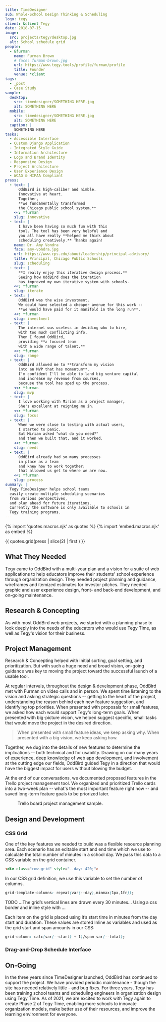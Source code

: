 ```yaml
---
title: TimeDesigner
sub: Whole-School Design Thinking & Scheduling
logo: tegy
client: &client Tegy
date: 2018-07-15
image:
  src: projects/tegy/desktop.jpg
  alt: School schedule grid
people:
  - &furman
    name: Furman Brown
    # face: furman-brown.jpg
    url: https://www.tegy.tools/profile/furman/profile
    title: Founder
    venue: *client
tags:
  - _post
  - Case Study
sample:
  desktop:
    src: timedesigner/SOMETHING HERE.jpg
    alt: SOMETHING HERE
  mobile:
    src: timedesigner/SOMETHING HERE.jpg
    alt: SOMETHING HERE
  caption: |
    SOMETHING HERE
tasks:
  - Accessible Interface
  - Custom Django Application
  - Integrated Style Guide
  - Information Architecture
  - Logo and Brand Identity
  - Responsive Design
  - Project Architecture
  - User Experience Design
  - WCAG & HIPAA Compliant  
press:
  - text: |
      OddBird is high-caliber and nimble.
      Innovative at heart.
      Together,
      **we fundamentally transformed
      the Chicago public school system.**
    <<: *furman
    slug: innovative
  - text: |
      I have been having so much fun with this 
      tool. The tool has been very helpful and 
      you all have really **helped me think about 
      scheduling creatively.** Thanks again!
    name: Dr. Amy Vondra
    face: amy-vondra.jpg
    url: https://www.cps.edu/about/leadership/principal-advisory/
    title: Principal, Chicago Public Schools
    slug: scheduling
  - text: |
      **I really enjoy this iterative design process.**
      Seeing how OddBird does the iteration
      has improved my own iterative system with schools.
    <<: *furman
    slug: iterate
  - text: |
      OddBird was the wise investment.
      We could have selected a cheaper avenue for this work --
      **we would have paid for it manifold in the long run**.
    <<: *furman
    slug: investment
  - text: |
      The internet was useless in deciding who to hire,
      with too much conflicting info.
      Then I found OddBird,
      providing **a focused team
      with a wide range of talent.**
    <<: *furman
    slug: range
  - text: |
      OddBird allowed me to **transform my vision
      into an MVP that has momentum**.
      I'm confident I'll be able to land big venture capital
      and increase my revenue from courses,
      because the tool has sped up the process.
    <<: *furman
    slug: mvp
  - text: |
      I love working with Miriam as a project manager,
      She's excellent at reigning me in.
    <<: *furman
    slug: focus
  - text: |
      When we were close to testing with actual users,
      I started to panic.
      But Miriam asked "what do you need?"
      and then we built that, and it worked.
    <<: *furman
    slug: needs
  - text: |
      OddBird already had so many processes
      in place as a team
      and knew how to work together;
      that allowed us get to where we are now.
    <<: *furman
    slug: process
summary: |
  Tegy TimeDesigner helps school teams
  easily create multiple scheduling scenarios
  from various perspectives,
  and plan ahead for future iterations.
  Currently the software is only available to schools in
  Tegy training programs.
---
```


{% import 'quotes.macros.njk' as quotes %}
{% import 'embed.macros.njk' as embed %}

<!-- all but the first quote -->
{{ quotes.grid(press | slice(2) | first ) }}

## What They Needed

Tegy came to OddBird 
with a multi-year plan
and a vision for
a suite of web applications
to help educators 
improve their students' school experience
through organization design.
They needed project planning and guidance,
wireframes and itemized estimates
for investor pitches.
They needed
graphic and user experience design,
front- and back-end development,
and on-going maintenance.

## Research & Concepting

As with most OddBird web projects,
we started with a planning phase
to look deeply into the needs 
of the educators who would use Tegy Time,
as well as Tegy's vision
for their business.

## Project Management

Research & Concepting helped
with initial sorting,
goal setting,
and prioritization.
But with such a huge need
and broad vision,
on-going guidance
was key 
to moving the project
toward the successful launch
of a usable tool.

At regular intervals,
throughout the design & development phase,
OddBird met with Furman
on video calls 
and in person.
We spent time listening to the vision
and asking strategic questions --
getting to the heart of the project,
understanding the reason behind
each new feature suggestion,
and identifying top priorities.
When presented with proposals
for small features,
we asked how each would support
Tegy's long-term goals.
When presented with big-picture vision,
we helped suggest specific,
small tasks
that would move the project 
in the desired direction.

> When presented with small feature ideas, 
we keep asking why. 
When presented with a big vision, 
> we keep asking how.

Together,
we dug into the details
of new features
to determine the implications --
both technical
and for usability.
Drawing on our many years of experience,
deep knowledge of web app development,
and involvement at the cutting edge our fields,
OddBird guided Tegy
in a direction that would 
have the biggest impact for users
without blowing the budget.

At the end of our conversations,
we documented proposed features
in the Trello project management tool.
We organized 
and prioritized Trello cards
into a two-week plan --
what's the most important feature
right now --
and saved long-term feature goals
to be priorized later.

<figure>
<img src="{{ site.images }}work/timedesigner/trello-sample.jpg" class="extend-full" alt="" /><figcaption>Trello board project management sample.</figcaption>
</figure>


## Design and Development

### CSS Grid

One of the key features we needed to build was a flexible 
resource planning area. 
Each scenario has an editable start and end time which we 
use to calculate the total number of minutes in a school day. 
We pass this data to a CSS variable on the grid container.

```html
<div class="row-grid" style="--day: 420;">
```

In our CSS grid definition, 
we use this variable to set the number of columns.

```css
grid-template-columns: repeat(var(--day),minmax(1px,1fr));
```

TODO …The grid’s vertical lines are drawn every 30 minutes… 
Using a css border and inline style with ...

Each item on the grid is placed using it’s start time 
in minutes from the day start and duration.
These values are stored Inline as variables and
used as the grid start and span amounts in our CSS:

```css
grid-column: calc(var(--start) + 1)/span var(--total);
```

### Drag-and-Drop Schedule Interface

## On-Going

In the three years 
since TimeDesigner launched,
OddBird has continued 
to support the project.
We have provided periodic maintenance - 
though the site has needed relatively little -
and bug fixes.
For three years,
Tegy has been training school teams
and scheduling engineers
in organization design using Tegy Time.
As of 2021, 
we are excited to work with Tegy again
to create Phase 2 of Tegy Time,
enabling more schools
to innovate organization models,
make better use of their resources,
and improve the learning environment 
for everyone.
